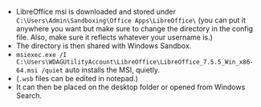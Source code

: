 - LibreOffice msi is downloaded and stored under `C:\Users\Admin\Sandboxing\Office Apps\LibreOffice\` (you can put it anywhere you want but make sure to change the directory in the config file. Also, make sure it reflects whatever your username is.)
- The directory is then shared with Windows Sandbox.
- `msiexec.exe /I C:\Users\WDAGUtilityAccount\LibreOffice\LibreOffice_7.5.5_Win_x86-64.msi /quiet` auto installs the MSI, quietly.
- (`.wsb` files can be edited in notepad.)
- It can then be placed on the desktop folder or opened from Windows Search.
